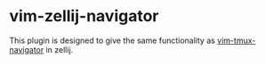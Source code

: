 # vim-zellij-navigator
This plugin is designed to give the same functionality as [vim-tmux-navigator](https://github.com/christoomey/vim-tmux-navigator) in zellij.

